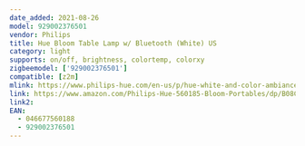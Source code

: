 ```yaml
---
date_added: 2021-08-26
model: 929002376501
vendor: Philips
title: Hue Bloom Table Lamp w/ Bluetooth (White) US
category: light
supports: on/off, brightness, colortemp, colorxy
zigbeemodel: ['929002376501']
compatible: [z2m]
mlink: https://www.philips-hue.com/en-us/p/hue-white-and-color-ambiance-bloom-table-lamp/046677560188
link: https://www.amazon.com/Philips-Hue-560185-Bloom-Portables/dp/B08CK1L7BZ
link2: 
EAN: 
  - 046677560188
  - 929002376501
---
```

